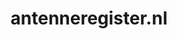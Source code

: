 ---
layout: post
title:  "antenneregister.nl"
internal_url:  "/dutchgov/antenneregister.nl.html"
subdomains_count: 5
all_subdomains_count: 9
urls_count: 3
ssl_rank: 0
http_rank: 63.333333333333
url_link: /data/antenneregister.nl/urls.txt
all_subdomains_link: /data/antenneregister.nl/all_subdomains.txt
subdomains_link: /data/antenneregister.nl/subdomains.txt
categories: dutchgov
---